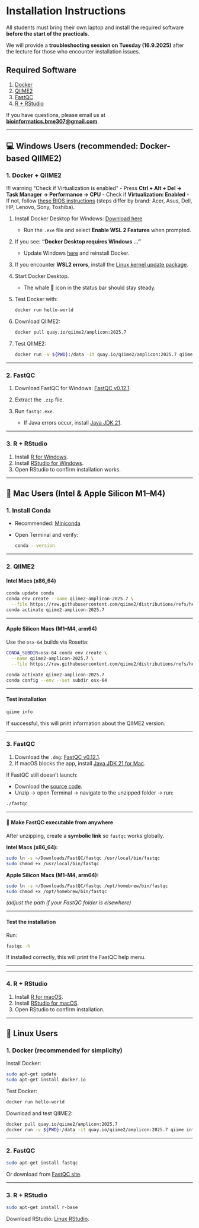 # Installation Instructions

All students must bring their own laptop and install the required software **before the start of the practicals**.

We will provide a **troubleshooting session on Tuesday (16.9.2025)** after the lecture for those who encounter installation issues.

## Required Software

1. [Docker](https://www.docker.com/)
2. [QIIME2](https://qiime2.org/)
3. [FastQC](https://www.bioinformatics.babraham.ac.uk/projects/fastqc/)
4. [R + RStudio](https://rstudio-education.github.io/hopr/starting.html)

If you have questions, please email us at **[bioinformatics.bme307@gmail.com](mailto:bioinformatics.bme307@gmail.com)**.

---

## 💻 Windows Users (recommended: Docker-based QIIME2)

### 1. Docker + QIIME2

!!! warning "Check if Virtualization is enabled"
    - Press **Ctrl + Alt + Del → Task Manager → Performance → CPU**
    - Check if **Virtualization: Enabled**
    - If not, follow [these BIOS instructions](https://wiki.2n.com/faqac/en/virtualizace-vt-x-amd-v-povoleni-virtualizace-na-vasem-pocitaci-pro-spusteni-2n-access-commander-100572533.html) (steps differ by brand: Acer, Asus, Dell, HP, Lenovo, Sony, Toshiba).

1. Install Docker Desktop for Windows: [Download here](https://docs.docker.com/desktop/install/windows-install/)

   * Run the `.exe` file and select **Enable WSL 2 Features** when prompted.

2. If you see:
   **“Docker Desktop requires Windows …”**

   * Update Windows [here](https://www.microsoft.com/en-us/software-download/windows10) and reinstall Docker.

3. If you encounter **WSL2 errors**, install the [Linux kernel update package](https://wslstorestorage.blob.core.windows.net/wslblob/wsl_update_x64.msi).

4. Start Docker Desktop.

   * The whale 🐳 icon in the status bar should stay steady.

5. Test Docker with:

   ```bash
   docker run hello-world
   ```

6. Download QIIME2:

   ```bash
   docker pull quay.io/qiime2/amplicon:2025.7
   ```

7. Test QIIME2:

   ```bash
   docker run -v ${PWD}:/data -it quay.io/qiime2/amplicon:2025.7 qiime info
   ```

---

### 2. FastQC

1. Download FastQC for Windows: [FastQC v0.12.1](https://www.bioinformatics.babraham.ac.uk/projects/fastqc/).
2. Extract the `.zip` file.
3. Run `fastqc.exe`.

   * If Java errors occur, install [Java JDK 21](https://www.oracle.com/java/technologies/downloads/#jdk21-windows).

---

### 3. R + RStudio

1. Install [R for Windows](http://cran.r-project.org/bin/windows/base/release.htm).
2. Install [RStudio for Windows](https://posit.co/download/rstudio-desktop/).
3. Open RStudio to confirm installation works.

---

## 🍎 Mac Users (Intel & Apple Silicon M1–M4)

### 1. Install Conda

* Recommended: [Miniconda](https://docs.anaconda.com/miniconda/install/#macos-terminal-installer)
* Open Terminal and verify:

  ```bash
  conda --version
  ```

---

### 2. QIIME2

#### Intel Macs (x86\_64)

```bash
conda update conda
conda env create --name qiime2-amplicon-2025.7 \
  --file https://raw.githubusercontent.com/qiime2/distributions/refs/heads/dev/2025.7/amplicon/released/qiime2-amplicon-macos-latest-conda.yml
conda activate qiime2-amplicon-2025.7
```

---

#### Apple Silicon Macs (M1–M4, arm64)

Use the `osx-64` builds via Rosetta:

```bash
CONDA_SUBDIR=osx-64 conda env create \
  --name qiime2-amplicon-2025.7 \
  --file https://raw.githubusercontent.com/qiime2/distributions/refs/heads/dev/2025.7/amplicon/released/qiime2-amplicon-macos-latest-conda.yml

conda activate qiime2-amplicon-2025.7
conda config --env --set subdir osx-64
```

---

#### Test installation

```bash
qiime info
```

If successful, this will print information about the QIIME2 version.

---

### 3. FastQC

1. Download the `.dmg`: [FastQC v0.12.1](https://www.bioinformatics.babraham.ac.uk/projects/fastqc/fastqc_v0.12.1.dmg).
2. If macOS blocks the app, install [Java JDK 21 for Mac](https://www.oracle.com/java/technologies/downloads/#jdk21-mac).

If FastQC still doesn’t launch:

* Download the [source code](https://www.bioinformatics.babraham.ac.uk/projects/fastqc/fastqc_v0.12.1.zip).
* Unzip → open Terminal → navigate to the unzipped folder → run:

```bash
./fastqc
```

---

#### 🔗 Make FastQC executable from anywhere

After unzipping, create a **symbolic link** so `fastqc` works globally.

**Intel Macs (x86\_64):**

```bash
sudo ln -s ~/Downloads/FastQC/fastqc /usr/local/bin/fastqc
sudo chmod +x /usr/local/bin/fastqc
```

**Apple Silicon Macs (M1–M4, arm64):**

```bash
sudo ln -s ~/Downloads/FastQC/fastqc /opt/homebrew/bin/fastqc
sudo chmod +x /opt/homebrew/bin/fastqc
```

*(adjust the path if your FastQC folder is elsewhere)*

---

#### Test the installation

Run:

```bash
fastqc -h
```

If installed correctly, this will print the FastQC help menu.

---


---

### 4. R + RStudio

1. Install [R for macOS](https://cran.r-project.org/bin/macosx/).
2. Install [RStudio for macOS](https://posit.co/download/rstudio-desktop/).
3. Open RStudio to confirm installation.

---

## 🐧 Linux Users

### 1. Docker (recommended for simplicity)

Install Docker:

```bash
sudo apt-get update
sudo apt-get install docker.io
```

Test Docker:

```bash
docker run hello-world
```

Download and test QIIME2:

```bash
docker pull quay.io/qiime2/amplicon:2025.7
docker run -v ${PWD}:/data -it quay.io/qiime2/amplicon:2025.7 qiime info
```

---

### 2. FastQC

```bash
sudo apt-get install fastqc
```

Or download from [FastQC site](https://www.bioinformatics.babraham.ac.uk/projects/fastqc/).

---

### 3. R + RStudio

```bash
sudo apt-get install r-base
```

Download RStudio: [Linux RStudio](https://posit.co/download/rstudio-desktop/).
